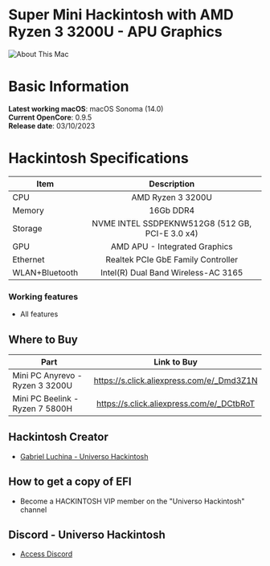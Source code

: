# Super Mini Hackintosh with AMD Ryzen 3 3200U - APU Graphics

![About This Mac](https://github.com/luchina-gabriel/EFI-MINIPC-BEELINK-SER-Ryzen-3200U-APU-PUBLIC/assets/23700365/2380d7d9-43c7-49d8-8df9-7fcce3bdfa7b)

# Basic Information

**Latest working macOS**: macOS Sonoma (14.0)
<br>
**Current OpenCore**: 0.9.5
<br>
**Release date**: 03/10/2023

# Hackintosh Specifications
|Item|Description|
|-|:-------:|
|CPU|AMD Ryzen 3 3200U|
|Memory|16Gb DDR4|
|Storage|NVME INTEL SSDPEKNW512G8 (512 GB, PCI-E 3.0 x4)|
|GPU|AMD APU - Integrated Graphics|
|Ethernet|Realtek PCIe GbE Family Controller|
|WLAN+Bluetooth|Intel(R) Dual Band Wireless-AC 3165|

### Working features
- All features

## Where to Buy

|Part|Link to Buy|
|-|:-------:|
|Mini PC Anyrevo - Ryzen 3 3200U|https://s.click.aliexpress.com/e/_Dmd3Z1N|
|Mini PC Beelink - Ryzen 7 5800H|https://s.click.aliexpress.com/e/_DCtbRoT|

## Hackintosh Creator
- [Gabriel Luchina - Universo Hackintosh](https://luchina.com.br)

## How to get a copy of EFI
- Become a HACKINTOSH VIP member on the "Universo Hackintosh" channel

## Discord - Universo Hackintosh
- [Access Discord](https://discord.universohackintosh.com.br)
